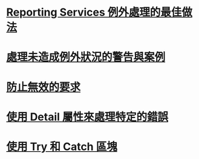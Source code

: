 # [Reporting Services 例外處理的最佳做法](best-practices-for-reporting-services-exception-handling.md)
# [處理未造成例外狀況的警告與案例](handling-warnings-and-cases-that-do-not-cause-exceptions.md)
# [防止無效的要求](preventing-invalid-requests.md)
# [使用 Detail 屬性來處理特定的錯誤](using-the-detail-property-to-handle-specific-errors.md)
# [使用 Try 和 Catch 區塊](using-try-and-catch-blocks.md)

